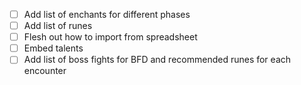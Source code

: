 - [ ] Add list of enchants for different phases
- [ ] Add list of runes
- [ ] Flesh out how to import from spreadsheet
- [ ] Embed talents
- [ ] Add list of boss fights for BFD and recommended runes for each encounter
